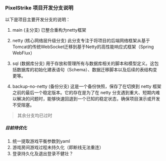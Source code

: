### PixelStrike 项目开发分支说明

以下是项目主要开发分支的说明：

1. main (主分支)
已整合重构为netty框架

2. netty (核心网络层升级分支)
此分支专注于将项目的后端网络框架从基于Tomcat的传统WebSocket迁移到基于Netty的高性能响应式框架（Spring WebFlux）


3. sql (数据库分支)
用于存放和管理所有与数据库相关的脚本和模型定义。这包括数据库的初始化建表语句（Schema）、数据迁移脚本以及后续的表结构变更等。

6. backup-no-netty (备份分支)
这是一个备份快照，保存了在切换到 netty 框架之前的最后一个稳定版本。它的存在是为了在 netty 分支遇到重大、短期内难以解决的问题时，能够快速回退到一个已知的稳定状态，确保项目演示或开发不受阻塞。

> 其余分支均已过时

##### 目前待优化
1. 统一提取游戏平衡参数到yaml
2. 游戏房间游戏过程未持久化（即断线无法重连）
3. 登录持久化及退出登录不健壮？
